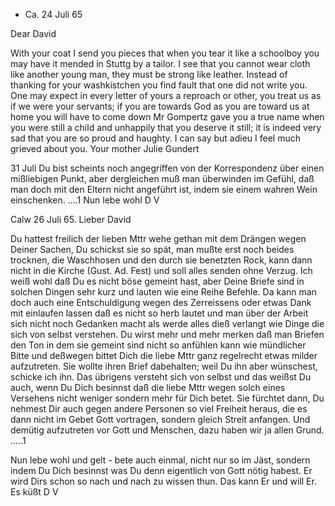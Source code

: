 + Ca. 24 Juli 65

Dear David

With your coat I send you pieces that when you tear it like a schoolboy you may have it mended in Stuttg by a tailor. I see that you cannot wear cloth like another young man, they must be strong like leather. Instead of thanking for your washkistchen you find fault that one did not write you. One may expect in every letter of yours a reproach or other, you treat us as if we were your servants; if you are towards God as you are toward us at home you will have to come down Mr Gompertz gave you a true name when you were still a child and unhappily that you deserve it still; it is indeed very sad that you are so proud and haughty. I can say but adieu I feel much grieved about you.
 Your mother
 Julie Gundert


31 Juli Du bist scheints noch angegriffen von der Korrespondenz über einen mißliebigen Punkt, aber dergleichen muß man überwinden im Gefühl, daß man doch mit den Eltern nicht angeführt ist, indem sie einem wahren Wein einschenken. ....1
 Nun lebe wohl D V


 Calw 26 Juli 65.
Lieber David

Du hattest freilich der lieben Mttr wehe gethan mit dem Drängen wegen Deiner Sachen, Du schickst sie so spät, man mußte erst noch beides trocknen, die Waschhosen und den durch sie benetzten Rock, kann dann nicht in die Kirche (Gust. Ad. Fest) und soll alles senden ohne Verzug. Ich weiß wohl daß Du es nicht böse gemeint hast, aber Deine Briefe sind in solchen Dingen sehr kurz und lauten wie eine Reihe Befehle. Da kann man doch auch eine Entschuldigung wegen des Zerreissens oder etwas Dank mit einlaufen lassen daß es nicht so herb lautet und man über der Arbeit sich nicht noch Gedanken macht als werde alles dieß verlangt wie Dinge die sich von selbst verstehen. Du wirst mehr und mehr merken daß man Briefen den Ton in dem sie gemeint sind nicht so anfühlen kann wie mündlicher Bitte und deßwegen bittet Dich die liebe Mttr ganz regelrecht etwas milder aufzutreten. Sie wollte ihren Brief dabehalten; weil Du ihn aber wünschest, schicke ich ihn. Das übrigens versteht sich von selbst und das weißst Du auch, wenn Du Dich besinnst daß die liebe Mttr wegen solch eines Versehens nicht weniger sondern mehr für Dich betet. Sie fürchtet dann, Du nehmest Dir auch gegen andere Personen so viel Freiheit heraus, die es dann nicht im Gebet Gott vortragen, sondern gleich Streit anfangen. Und demütig aufzutreten vor Gott und Menschen, dazu haben wir ja allen Grund. .....1

Nun lebe wohl und gelt - bete auch einmal, nicht nur so im Jäst, sondern indem Du Dich besinnst was Du denn eigentlich von Gott nötig habest. Er wird Dirs schon so nach und nach zu wissen thun. Das kann Er und will Er. 
 Es küßt D V

